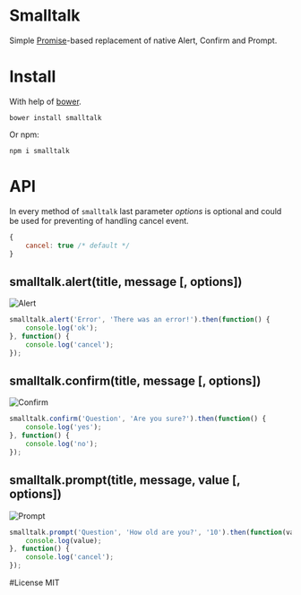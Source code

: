 Smalltalk
====

Simple [Promise](https://developer.mozilla.org/en/docs/Web/JavaScript/Reference/Global_Objects/Promise)-based replacement of native Alert, Confirm and Prompt.

# Install
With help of [bower](http://bower.io "Bower").

```
bower install smalltalk
```

Or npm:

```
npm i smalltalk
```

# API

In every method of `smalltalk` last parameter *options* is optional and could be used
for preventing of handling cancel event.

```js
{
    cancel: true /* default */
}
```

## smalltalk.alert(title, message [, options])

![Alert](https://raw.githubusercontent.com/coderaiser/smalltalk/master/screen/alert.png "Alert")

```js
smalltalk.alert('Error', 'There was an error!').then(function() {
    console.log('ok');
}, function() {
    console.log('cancel');
});
```

## smalltalk.confirm(title, message [, options])

![Confirm](https://raw.githubusercontent.com/coderaiser/smalltalk/master/screen/confirm.png "Confirm")

```js
smalltalk.confirm('Question', 'Are you sure?').then(function() {
    console.log('yes');
}, function() {
    console.log('no');
});
```

## smalltalk.prompt(title, message, value [, options])

![Prompt](https://raw.githubusercontent.com/coderaiser/smalltalk/master/screen/prompt.png "Prompt")

```js
smalltalk.prompt('Question', 'How old are you?', '10').then(function(value) {
    console.log(value);
}, function() {
    console.log('cancel');
});
```

#License
MIT
